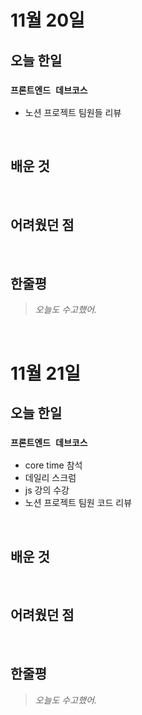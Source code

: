 # 11월 20일

## 오늘 한일

### `프론트엔드 데브코스`

- 노션 프로젝트 팀원들 리뷰

<br>

## 배운 것

<br>

## 어려웠던 점

<br>

## 한줄평

> _오늘도 수고했어._

<br>

# 11월 21일

## 오늘 한일

### `프론트엔드 데브코스`

- core time 참석
- 데일리 스크럼
- js 강의 수강
- 노션 프로젝트 팀원 코드 리뷰

<br>

## 배운 것

<br>

## 어려웠던 점

<br>

## 한줄평

> _오늘도 수고했어._

<br>
